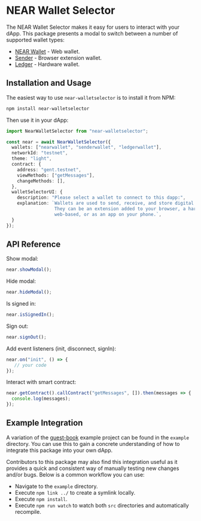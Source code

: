 # NEAR Wallet Selector

The NEAR Wallet Selector makes it easy for users to interact with your dApp. This package presents a modal to switch between a number of supported wallet types:

- [NEAR Wallet](https://wallet.near.org/) - Web wallet.
- [Sender](https://chrome.google.com/webstore/detail/sender-wallet/epapihdplajcdnnkdeiahlgigofloibg) - Browser extension wallet.
- [Ledger](https://www.ledger.com/) - Hardware wallet.

## Installation and Usage

The easiest way to use `near-walletselector` is to install it from NPM:

```bash
npm install near-walletselector
```

Then use it in your dApp:

```ts
import NearWalletSelector from "near-walletselector";

const near = await NearWalletSelector({
  wallets: ["nearwallet", "senderwallet", "ledgerwallet"],
  networkId: "testnet",
  theme: "light",
  contract: {
    address: "gent.testnet",
    viewMethods: ["getMessages"],
    changeMethods: [],
  },
  walletSelectorUI: {
    description: "Please select a wallet to connect to this dapp:",
    explanation: `Wallets are used to send, receive, and store digital assets. There are different types of wallets. 
                  They can be an extension added to your browser, a hardware device plugged into your computer, 
                  web-based, or as an app on your phone.`,
  }
});
```

## API Reference

Show modal:

```ts
near.showModal();
```

Hide modal:

```ts
near.hideModal();
```

Is signed in:

```ts
near.isSignedIn();
```

Sign out:

```ts
near.signOut();
```

Add event listeners (init, disconnect, signIn):

```ts
near.on("init", () => {
   // your code
});
```

Interact with smart contract:

```ts
near.getContract().callContract("getMessages", []).then(messages => {
  console.log(messages);
});
```

## Example Integration

A variation of the [guest-book](https://github.com/near-examples/guest-book/)  example project can be found in the `example` directory. You can use this to gain a concrete understanding of how to integrate this package into your own dApp.

Contributors to this package may also find this integration useful as it provides a quick and consistent way of manually testing new changes and/or bugs. Below is a common workflow you can use:

- Navigate to the `example` directory.
- Execute `npm link ../` to create a symlink locally.
- Execute `npm install`.
- Execute `npm run watch` to watch both `src` directories and automatically recompile.